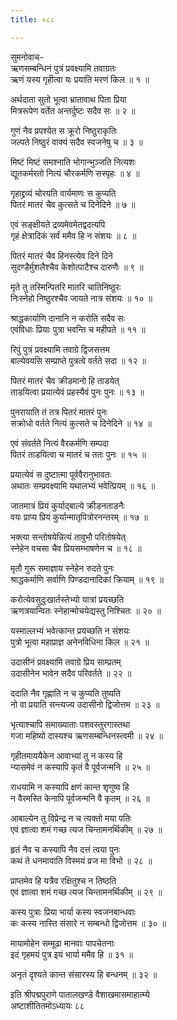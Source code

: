 ```yaml
---
title: ०८८

---
```

सुमनोवाच-  
ऋणसम्बन्धिनं पुत्रं प्रवक्ष्यामि तवाग्रतः  
ऋणं यस्य गृहीत्वा यः प्रयाति मरणं किल ॥ १ ॥


अर्थदाता सुतो भूत्वा भ्रातावाथ पिता प्रिया  
मित्ररूपेण वर्तेत अन्तर्दुष्टः सदैव सः ॥ २ ॥


गुणं नैव प्रपश्येत स क्रूरो निष्ठुराकृतिः  
जल्पते निष्ठुरं वाक्यं सदैव स्वजनेषु च ॥ ३ ॥


मिष्टं मिष्टं समश्नाति भोगान्भुञ्जति नित्यशः  
द्यूतकर्मरतो नित्यं चौरकर्मणि सस्पृहः ॥ ४ ॥


गृहाद्द्रव्यं चोरयति वार्यमाणः स कुप्यति  
पितरं मातरं चैव कुत्सते च दिनेदिने ॥ ७ ॥


एवं सङ्क्षीयते द्रव्यमेवमेतद्वदत्यपि  
गृहं क्षेत्रादिकं सर्वं ममैव हि न संशयः ॥ ८ ॥


पितरं मातरं चैव हिनस्त्येव दिने दिने  
सुदण्डैर्मुशलैश्चैव केशोत्पाटैश्च दारुणैः ॥ ९ ॥


मृते तु तस्मिन्पितरि मातरि चातिनिष्ठुरः  
निःस्नेहो निष्ठुरश्चैव जायते नात्र संशयः ॥ १० ॥


श्राद्धकार्याणि दानानि न करोति सदैव सः  
एवंविधाः प्रियाः पुत्रा भवन्ति च महीपते ॥ ११ ॥


रिपुं पुत्रं प्रवक्ष्यामि तवाग्रे द्विजसत्तम  
बाल्येवयसि सम्प्राप्ते पुत्रत्वे वर्तते सदा ॥ १२ ॥


पितरं मातरं चैव क्रीडमानो हि ताडयेत्  
ताडयित्वा प्रयात्येवं प्रहस्यैवं पुनः पुनः ॥ १३ ॥


पुनरायाति तं तत्र पितरं मातरं पुनः  
सक्रोधो वर्तते नित्यं कुत्सते च दिनेदिने ॥ १४ ॥


एवं संवर्तते नित्यं वैरकर्मणि सम्पदा  
पितरं ताडयित्वा च मातरं च ततः पुनः ॥ १५ ॥


प्रयात्येवं स दुष्टात्मा पूर्ववैरानुभावतः  
अथातः सम्प्रवक्ष्यामि यथालभ्यं भवेत्प्रियम् ॥ १६ ॥


जातमात्रं प्रियं कुर्याद्बाल्ये क्रीडनताडनैः  
वयः प्राप्य प्रियं कुर्यान्मातृपित्रोरनन्तरम् ॥ १७ ॥


भक्त्या सन्तोषयेन्नित्यं तावुभौ परितोषयेत्  
स्नेहेन वचसा चैव प्रियसम्भाषणेन च ॥ १८ ॥


मृतौ गुरू समाज्ञाय स्नेहेन रुदते पुनः  
श्राद्धकर्माणि सर्वाणि पिण्डदानादिकां क्रियाम् ॥ १९ ॥


करोत्येवसुदुःखार्तस्तेभ्यो यात्रां प्रयच्छति  
ऋणत्रयान्वितः स्नेहान्मोचयेद्यस्तु निश्चितः ॥ २० ॥


यस्माल्लभ्यं भवेत्कान्त प्रयच्छति न संशयः  
पुत्रो भूत्वा महाप्राज्ञ अनेनविधिना किल ॥ २१ ॥


उदासीनं प्रवक्ष्यामि तवाग्रे प्रिय साम्प्रतम्  
उदासीनेन भावेन सदैव परिवर्तते ॥ २२ ॥


ददाति नैव गृह्णाति न च कुप्यति तुष्यति  
नो वा प्रयाति सन्त्यज्य उदासीनो द्विजोत्तम ॥ २३ ॥


भृत्याश्चापि समाख्याताः पशवस्तुरगास्तथा  
गजा महिष्यो दास्यश्च ऋणसम्बन्धिनस्त्वमी ॥ २४ ॥


गृहीतमाययैकेन आवाभ्यां तु न कस्य हि  
न्यासमेवं न कस्यापि कृतं वै पूर्वजन्मनि ॥ २५ ॥


राधयामि न कस्यापि क्षणं कान्त शृणुष्व हि  
न वैरमस्ति केनापि पूर्वजन्मनि वै कृतम् ॥ २६ ॥


आबाल्येन तु विप्रेन्द्र न च त्यक्तो मया पतिः  
एवं ज्ञात्वा शमं गच्छ त्यज चिन्तामनर्थिकीम् ॥ २७ ॥


हृतं नैव च कस्यापि नैव दत्तं त्वया पुनः  
कथं ते धनमायाति विस्मयं व्रज मा विभो ॥ २८ ॥


प्राप्तमेव हि यत्रैव रक्षितुश्च न तिष्ठति  
एवं ज्ञात्वा शमं गच्छ त्यज चिन्तामनर्थिकीम् ॥ २९ ॥


कस्य पुत्राः प्रिया भार्या कस्य स्वजनबान्धवाः  
कः कस्य नास्ति संसारे न सम्बन्धो द्विजोत्तम ॥ ३० ॥


मायामोहेन सम्मूढा मानवाः पापचेतनाः  
इदं गृहमयं पुत्र इयं भार्या ममैव हि ॥ ३१ ॥


अनृतं दृश्यते कान्त संसारस्य हि बन्धनम् ॥ ३२ ॥


इति श्रीपद्मपुराणे पातालखण्डे वैशाखमासमाहात्म्ये  
अष्टाशीतितमोऽध्यायः ८८